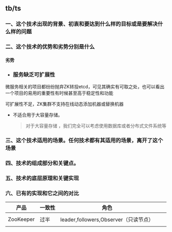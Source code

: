 ##  tb/ts

### 一、这个技术出现的背景、初衷和要达到什么样的目标或是要解决什么样的问题







### 二、这个技术的优势和劣势分别是什么 





#### 劣势

- ### 服务缺乏可扩展性

微服务相关的项目都纷纷抛弃ZK转投etcd，可见其确实有可取之处，也可以看出一个项目的易用的重要性有时候甚至高于稳定性和功能

可扩展性不足，ZK集群不支持在线动态添加机器或替换机器



- 不适合用于大容量存储。

  > 对于大容量存储 ，我们完全可以考虑使用数据库或者分布式文件系统等

### 三、这个技术适用的场景。任何技术都有其适用的场景，离开了这个场景









### 四、技术的组成部分和关键点。



### 五、技术的底层原理和关键实现



### 六、已有的实现和它之间的对比

| 产品      | 一致性 | 角色                                  |      |      |
| --------- | ------ | ------------------------------------- | ---- | ---- |
|           |        |                                       |      |      |
| ZooKeeper | 过半   | leader,followers,Observer（只读节点） |      |      |
|           |        |                                       |      |      |


